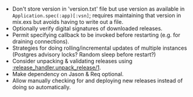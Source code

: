 * Don't store version in 'version.txt' file but use version as available in
  `Application.spec(:app)[:vsn]`; requires maintaining that version in mix.exs
  but avoids having to write out a file.
* Optionally verify digital signatures of downloaded releases.
* Permit specifying callback to be invoked before restarting (e.g. for draining connections).
* Strategies for doing rolling/incremental updates of multiple instances (Postgres advisory locks? Random sleep before restart?)
* Consider unpacking & validating releases using [:release_handler.unpack_release/1](https://www.erlang.org/docs/26/man/release_handler#unpack_release-1).
* Make dependency on Jason & Req optional.
* Allow manually checking for and deploying new releases instead of doing so automatically.
